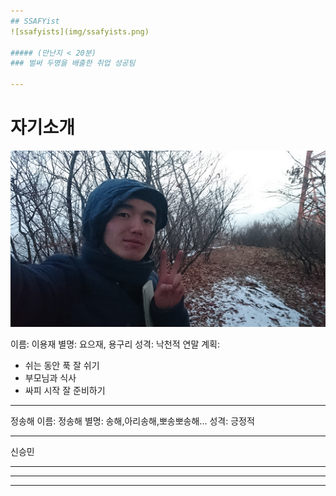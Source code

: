 ```yaml
---
## SSAFYist
![ssafyists](img/ssafyists.png)

##### (만난지 < 20분)
### 벌써 두명을 배출한 취업 성공팀

---
```

# 자기소개
![yongjae](img/yong_profile.png)

이름: 이용재
별명: 요으재, 용구리
성격: 낙천적
연말 계획: 
- 쉬는 동안 푹 잘 쉬기
- 부모님과 식사
- 싸피 시작 잘 준비하기

---

정송해
이름: 정송해
별명: 송해,아리송해,뽀송뽀송해...
성격: 긍정적

---
신승민


---



---



---



